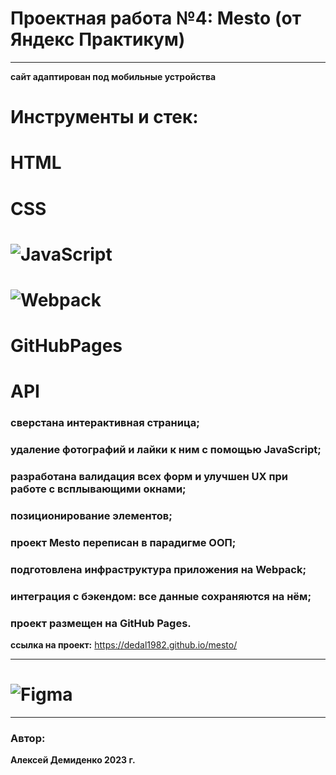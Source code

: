 # Проектная работа №4: Mesto (от Яндекс Практикум)
---

**сайт адаптирован под мобильные устройства**
# Инструменты и стек:
# HTML
# CSS 
# ![JavaScript](https://img.shields.io/badge/JavaScript-323330?style=for-the-badge&logo=javascript&logoColor=F7DF1E)
# ![Webpack](https://img.shields.io/badge/webpack-%238DD6F9.svg?style=for-the-badge&logo=webpack&logoColor=black) 
# GitHubPages 
# API
### сверстана интерактивная страница;
### удаление фотографий и лайки к ним с помощью JavaScript;
### разработана валидация всех форм и улучшен UX при работе с всплывающими окнами;
### позиционирование элементов;
### проект Mesto переписан в парадигме ООП;
### подготовлена инфраструктура приложения на Webpack;
### интеграция с бэкендом: все данные сохраняются на нём;
### проект размещен на GitHub Pages.

**ссылка на проект:** https://dedal1982.github.io/mesto/

---

# 
# ![Figma](https://img.shields.io/badge/figma-%23F24E1E.svg?style=for-the-badge&logo=figma&logoColor=white)
---

### Автор:
**Алексей Демиденко 2023 г.**
